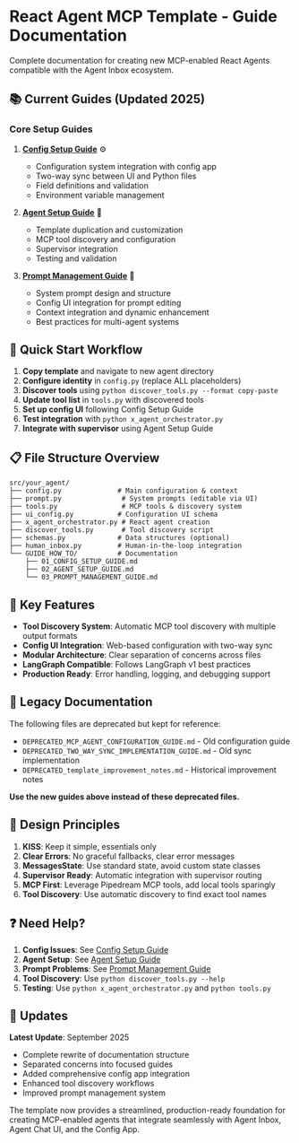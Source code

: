 # React Agent MCP Template - Guide Documentation

Complete documentation for creating new MCP-enabled React Agents compatible with the Agent Inbox ecosystem.

## 📚 Current Guides (Updated 2025)

### Core Setup Guides

1. **[Config Setup Guide](01_CONFIG_SETUP_GUIDE.md)** ⚙️
   - Configuration system integration with config app
   - Two-way sync between UI and Python files
   - Field definitions and validation
   - Environment variable management

2. **[Agent Setup Guide](02_AGENT_SETUP_GUIDE.md)** 🤖
   - Template duplication and customization
   - MCP tool discovery and configuration
   - Supervisor integration
   - Testing and validation

3. **[Prompt Management Guide](03_PROMPT_MANAGEMENT_GUIDE.md)** 💭
   - System prompt design and structure
   - Config UI integration for prompt editing
   - Context integration and dynamic enhancement
   - Best practices for multi-agent systems

## 🚀 Quick Start Workflow

1. **Copy template** and navigate to new agent directory
2. **Configure identity** in `config.py` (replace ALL placeholders)
3. **Discover tools** using `python discover_tools.py --format copy-paste`
4. **Update tool list** in `tools.py` with discovered tools
5. **Set up config UI** following Config Setup Guide
6. **Test integration** with `python x_agent_orchestrator.py`
7. **Integrate with supervisor** using Agent Setup Guide

## 📋 File Structure Overview

```
src/your_agent/
├── config.py              # Main configuration & context
├── prompt.py               # System prompts (editable via UI)
├── tools.py                # MCP tools & discovery system
├── ui_config.py           # Configuration UI schema
├── x_agent_orchestrator.py # React agent creation
├── discover_tools.py       # Tool discovery script
├── schemas.py             # Data structures (optional)
├── human_inbox.py         # Human-in-the-loop integration
└── GUIDE_HOW_TO/          # Documentation
    ├── 01_CONFIG_SETUP_GUIDE.md
    ├── 02_AGENT_SETUP_GUIDE.md
    └── 03_PROMPT_MANAGEMENT_GUIDE.md
```

## 🔧 Key Features

- **Tool Discovery System**: Automatic MCP tool discovery with multiple output formats
- **Config UI Integration**: Web-based configuration with two-way sync
- **Modular Architecture**: Clear separation of concerns across files
- **LangGraph Compatible**: Follows LangGraph v1 best practices
- **Production Ready**: Error handling, logging, and debugging support

## 📖 Legacy Documentation

The following files are deprecated but kept for reference:

- `DEPRECATED_MCP_AGENT_CONFIGURATION_GUIDE.md` - Old configuration guide
- `DEPRECATED_TWO_WAY_SYNC_IMPLEMENTATION_GUIDE.md` - Old sync implementation
- `DEPRECATED_template_improvement_notes.md` - Historical improvement notes

**Use the new guides above instead of these deprecated files.**

## 🎯 Design Principles

1. **KISS**: Keep it simple, essentials only
2. **Clear Errors**: No graceful fallbacks, clear error messages
3. **MessagesState**: Use standard state, avoid custom state classes
4. **Supervisor Ready**: Automatic integration with supervisor routing
5. **MCP First**: Leverage Pipedream MCP tools, add local tools sparingly
6. **Tool Discovery**: Use automatic discovery to find exact tool names

## ❓ Need Help?

1. **Config Issues**: See [Config Setup Guide](01_CONFIG_SETUP_GUIDE.md)
2. **Agent Setup**: See [Agent Setup Guide](02_AGENT_SETUP_GUIDE.md)
3. **Prompt Problems**: See [Prompt Management Guide](03_PROMPT_MANAGEMENT_GUIDE.md)
4. **Tool Discovery**: Use `python discover_tools.py --help`
5. **Testing**: Use `python x_agent_orchestrator.py` and `python tools.py`

## 🔄 Updates

**Latest Update**: September 2025
- Complete rewrite of documentation structure
- Separated concerns into focused guides
- Added comprehensive config app integration
- Enhanced tool discovery workflows
- Improved prompt management system

The template now provides a streamlined, production-ready foundation for creating MCP-enabled agents that integrate seamlessly with Agent Inbox, Agent Chat UI, and the Config App.